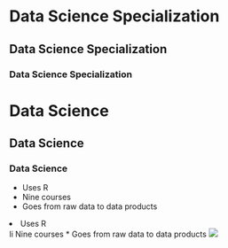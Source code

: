 
# Data Science Specialization 
## Data Science Specialization 
### Data Science Specialization 

<h1>Data Science</h1>
<h2>Data Science</h2>
<h3>Data Science</h3>

* Uses R 
* Nine courses 
* Goes from raw data to data products

<li> Uses R </li>
li Nine courses 
* Goes from raw data to data products

<img src=http://cccta.us/wp-content/uploads/2013/04/Picture6-829x344.jpg>
